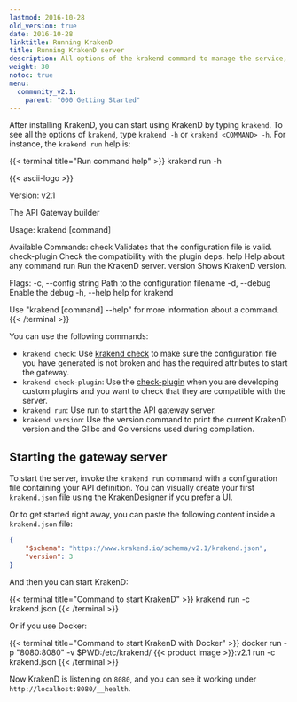 ```yaml
---
lastmod: 2016-10-28
old_version: true
date: 2016-10-28
linktitle: Running KrakenD
title: Running KrakenD server
description: All options of the krakend command to manage the service, write plugins, or get information about the installed version.
weight: 30
notoc: true
menu:
  community_v2.1:
    parent: "000 Getting Started"
---
```


After installing KrakenD, you can start using KrakenD by typing `krakend`. To see all the options of `krakend`, type `krakend -h` or `krakend <COMMAND> -h`. For instance, the `krakend run` help is:

{{< terminal title="Run command help" >}}
krakend run -h

{{< ascii-logo >}}

Version: v2.1

The API Gateway builder

Usage:
  krakend [command]

Available Commands:
  check         Validates that the configuration file is valid.
  check-plugin  Check the compatibility with the plugin deps.
  help          Help about any command
  run           Run the KrakenD server.
  version       Shows KrakenD version.

Flags:
  -c, --config string   Path to the configuration filename
  -d, --debug           Enable the debug
  -h, --help            help for krakend

Use "krakend [command] --help" for more information about a command.
{{< /terminal >}}

You can use the following commands:

- `krakend check`: Use [krakend check](/docs/v2.1/configuration/structure/) to make sure the configuration file you have generated is not broken and has the required attributes to start the gateway.
- `krakend check-plugin`: Use the [check-plugin](/docs/v2.1/extending/check-plugin/) when you are developing custom plugins and you want to check that they are compatible with the server.
- `krakend run`: Use run to start the API gateway server.
- `krakend version`: Use the version command to print the current KrakenD version and the Glibc and Go versions used during compilation.

## Starting the gateway server
To start the server, invoke the `krakend run` command with a configuration file containing your API definition. You can visually create your first `krakend.json` file using the [KrakenDesigner](https://designer.krakend.io/) if you prefer a UI.

Or to get started right away, you can paste the following content inside a `krakend.json` file:

```json
{
    "$schema": "https://www.krakend.io/schema/v2.1/krakend.json",
    "version": 3
}
```

And then you can start KrakenD:

{{< terminal title="Command to start KrakenD" >}}
krakend run -c krakend.json
{{< /terminal >}}

Or if you use Docker:

{{< terminal title="Command to start KrakenD with Docker" >}}
docker run -p "8080:8080" -v $PWD:/etc/krakend/ {{< product image >}}:v2.1 run -c krakend.json
{{< /terminal >}}

Now KrakenD is listening on `8080`, and you can see it working under `http://localhost:8080/__health`.
